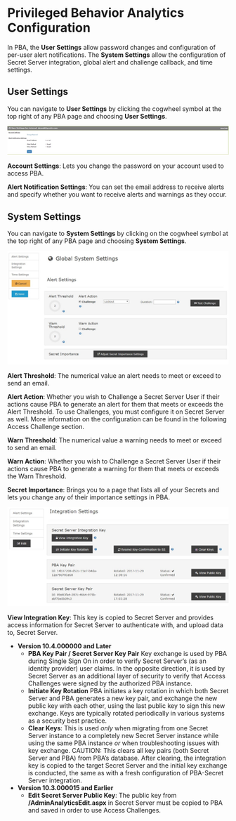 [title]: # (Getting Started)
[tags]: # (Privileged Behavior Analytics,PBA,)
[priority]: # (3070)

# Privileged Behavior Analytics Configuration

In PBA, the **User Settings** allow password changes and configuration of per-user alert notifications. The **System Settings** allow the configuration of Secret Server integration, global alert and challenge callback, and time settings.

## User Settings

You can navigate to **User Settings** by clicking the cogwheel symbol at the top right of any PBA page and choosing **User Settings**.

![alt](images/10c7027c824a9c31d7b7da1f825e7001.jpg)

**Account Settings**: Lets you change the password on your account used to access PBA.

**Alert Notification Settings**: You can set the email address to receive alerts and specify whether you want to receive alerts and warnings as they occur.

## System Settings

You can navigate to **System Settings** by clicking on the cogwheel symbol at the top right of any PBA page and choosing **System Settings**.

![alt](images/f4bdff3872cd79df20438aecd06207ea.jpg)

**Alert Threshold**: The numerical value an alert needs to meet or exceed to send an email.

**Alert Action**: Whether you wish to Challenge a Secret Server User if their actions cause PBA to generate an alert for them that meets or exceeds the Alert Threshold. To use Challenges, you must configure it on Secret Server as well. More information on the configuration can be found in the following Access Challenge section.

**Warn Threshold**: The numerical value a warning needs to meet or exceed to send an email.

**Warn Action**: Whether you wish to Challenge a Secret Server User if their actions cause PBA to generate a warning for them that meets or exceeds the Warn Threshold.

**Secret Importance**: Brings you to a page that lists all of your Secrets and lets you change any of their importance settings in PBA.

![alt](images/0a64a4df6e704c181befda54a4fca4a6.jpg)

**View Integration Key**: This key is copied to Secret Server and provides access information for Secret Server to authenticate with, and upload data to, Secret Server.

* **Version 10.4.000000 and Later**
  * **PBA Key Pair / Secret Server Key Pair** Key exchange is used by PBA during Single Sign On in order to verify Secret Server’s (as an identity provider) user claims. In the opposite direction, it is used by Secret Server as an additional layer of security to verify that Access Challenges were signed by the authorized PBA instance.
  * **Initiate Key Rotation** PBA initiates a key rotation in which both Secret Server and PBA generates a new key pair, and exchange the new public key with each other, using the last public key to sign this new exchange. Keys are typically rotated periodically in various systems as a security best practice.
  * **Clear Keys**: This is used *only* when migrating from one Secret Server instance to a completely new Secret Server instance while using the same PBA instance *or* when troubleshooting issues with key exchange.
    CAUTION: This clears all key pairs (both Secret Server and PBA) from PBA’s database. After clearing, the integration key is copied to the target Secret Server and the initial key exchange is conducted, the same as with a fresh configuration of PBA-Secret Server integration.
* **Version 10.3.000015 and Earlier**
  * **Edit Secret Server Public Key**: The public key from **/AdminAnalyticsEdit.aspx** in Secret Server must be copied to PBA and saved in order to use Access Challenges.
